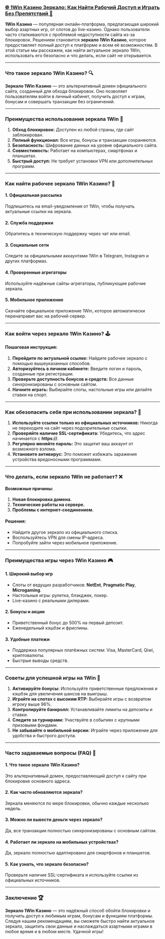 ### [🌐 1Win Казино Зеркало: Как Найти Рабочий Доступ и Играть Без Препятствий 🔑](https://brandplay.link/9sD8CZLQ)

**1Win Казино** — популярная онлайн-платформа, предлагающая широкий выбор азартных игр, от слотов до live-казино. Однако пользователи часто сталкиваются с проблемой недоступности сайта из-за блокировок. Решением становится **зеркало 1Win Казино**, которое предоставляет полный доступ к платформе и всем её возможностям. В этой статье мы расскажем, как найти актуальное зеркало 1Win, использовать его безопасно и что делать, если сайт не открывается.

***

### Что такое зеркало 1Win Казино? 🔍

**Зеркало 1Win Казино** — это альтернативный домен официального сайта, созданный для обхода блокировок. Оно позволяет пользователям войти в личный кабинет, получить доступ к играм, бонусам и совершать транзакции без ограничений.

***

### Преимущества использования зеркала 1Win 🚀

1. **Обход блокировок:** Доступен из любой страны, где сайт заблокирован.
2. **Полный функционал:** Все игры, бонусы и транзакции сохраняются.
3. **Безопасность:** Шифрование данных на уровне официального сайта.
4. **Совместимость:** Работает на компьютерах, смартфонах и планшетах.
5. **Быстрый доступ:** Не требует установки VPN или дополнительных программ.

***

### Как найти рабочее зеркало 1Win Казино? 🔑

#### 1. **Официальная рассылка**

Подпишитесь на email-уведомления от 1Win, чтобы получать актуальные ссылки на зеркала.

#### 2. **Служба поддержки**

Обратитесь в техническую поддержку через чат или email.

#### 3. **Социальные сети**

Следите за официальными аккаунтами 1Win в Telegram, Instagram и других платформах.

#### 4. **Проверенные агрегаторы**

Используйте надёжные сайты-агрегаторы, публикующие рабочие зеркала.

#### 5. **Мобильное приложение**

Скачайте официальное приложение 1Win, которое автоматически перенаправит вас на рабочий сервер.

***

### Как войти через зеркало 1Win Казино? 🕹️

#### Пошаговая инструкция:

1. **Перейдите по актуальной ссылке:**
   Найдите рабочее зеркало с помощью вышеуказанных способов.
2. **Авторизуйтесь в личном кабинете:**
   Введите логин и пароль, созданные при регистрации.
3. **Проверьте доступность бонусов и средств:**
   Все данные синхронизированы с основным сайтом.
4. **Начните играть:**
   Выбирайте слоты, настольные игры или делайте ставки на спорт.

***

### Как обезопасить себя при использовании зеркала? 🔐

1. **Используйте ссылки только из официальных источников:**
   Никогда не переходите на сайт через подозрительные ссылки.
2. **Проверяйте наличие SSL-сертификата:**
   Убедитесь, что адрес начинается с **https://**.
3. **Регулярно меняйте пароль:**
   Это защитит ваш аккаунт от возможного взлома.
4. **Установите антивирус:**
   Это поможет избежать заражения устройства вредоносными программами.

***

### Что делать, если зеркало 1Win не работает? ❌

#### Возможные причины:

1. **Новая блокировка домена.**
2. **Технические работы на сервере.**
3. **Проблемы с интернет-соединением.**

#### Решения:

* Найдите другое зеркало из официального списка.
* Воспользуйтесь VPN для смены IP-адреса.
* Попробуйте зайти через мобильное приложение.

***

### Преимущества игры через 1Win Казино 🎮

#### 1. **Широкий выбор игр**

* Слоты от ведущих разработчиков: **NetEnt**, **Pragmatic Play**, **Microgaming**.
* Настольные игры: рулетка, блэкджек, покер.
* Live-казино с реальными дилерами.

#### 2. **Бонусы и акции**

* Приветственный бонус до 500% на первый депозит.
* Еженедельный кэшбэк и фриспины.

#### 3. **Удобные платежи**

* Поддержка популярных платёжных систем: Visa, MasterCard, Qiwi, криптовалюты.
* Быстрые выводы средств.

***

### Советы для успешной игры на 1Win 🔑

1. **Активируйте бонусы:**
   Используйте приветственные предложения и кэшбэк для увеличения шансов на выигрыш.
2. **Играйте на слотах с высоким RTP:**
   Выбирайте игры с возвратом игроку выше 96%.
3. **Контролируйте банкролл:**
   Устанавливайте лимиты на депозиты и ставки.
4. **Следите за турнирами:**
   Участвуйте в событиях с крупными призовыми фондами.
5. **Не забывайте о мобильной версии:**
   Играйте через приложение для удобства и быстрого доступа.

***

### Часто задаваемые вопросы (FAQ) 📝

#### 1. Что такое зеркало 1Win Казино?

Это альтернативный домен, предоставляющий доступ к сайту при блокировке основного адреса.

#### 2. Как часто обновляются зеркала?

Зеркала меняются по мере блокировки, обычно каждые несколько недель.

#### 3. Можно ли вывести деньги через зеркало?

Да, все транзакции полностью синхронизированы с основным сайтом.

#### 4. Работает ли зеркало на мобильных устройствах?

Да, зеркало полностью адаптировано для смартфонов и планшетов.

#### 5. Как узнать, что зеркало безопасно?

Проверьте наличие SSL-сертификата и используйте ссылки из официальных источников.

***

### Заключение 🏆

**Зеркало 1Win Казино** — это надёжный способ обойти блокировки и получить доступ к любимым играм, бонусам и функциям платформы. Следуя нашим рекомендациям, вы сможете быстро найти актуальное зеркало, защитить свои данные и наслаждаться азартными играми в любое время и в любом месте. Удачной игры!
